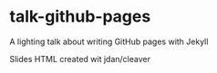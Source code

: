 # talk-github-pages

A lighting talk about writing GitHub pages with Jekyll

Slides HTML created wit jdan/cleaver
